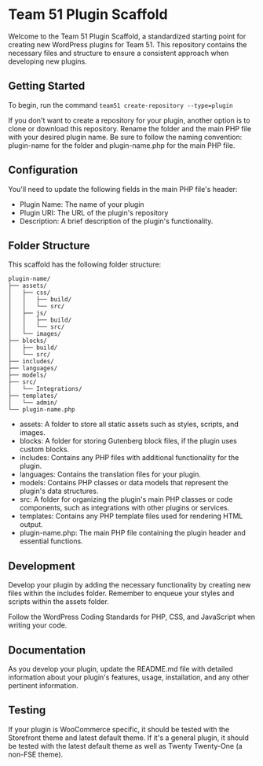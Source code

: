 # Team 51 Plugin Scaffold

Welcome to the Team 51 Plugin Scaffold, a standardized starting point for creating new WordPress plugins for Team 51. This repository contains the necessary files and structure to ensure a consistent approach when developing new plugins.

## Getting Started

To begin, run the command `team51 create-repository --type=plugin`

If you don't want to create a repository for your plugin, another option is to clone or download this repository. Rename the folder and the main PHP file with your desired plugin name. Be sure to follow the naming convention: plugin-name for the folder and plugin-name.php for the main PHP file.

## Configuration

You'll need to update the following fields in the main PHP file's header:

- Plugin Name: The name of your plugin
- Plugin URI: The URL of the plugin's repository
- Description: A brief description of the plugin's functionality.

## Folder Structure

This scaffold has the following folder structure:

```
plugin-name/
├── assets/
│   ├── css/
│   │   ├── build/
│   │   └── src/
│   ├── js/
│   │   ├── build/
│   │   └── src/
│   └── images/
├── blocks/
│   ├── build/
│   └── src/
├── includes/
├── languages/
├── models/
├── src/
│   └── Integrations/
├── templates/
│   └── admin/
└── plugin-name.php
```

- assets: A folder to store all static assets such as styles, scripts, and images.
- blocks: A folder for storing Gutenberg block files, if the plugin uses custom blocks.
- includes: Contains any PHP files with additional functionality for the plugin.
- languages: Contains the translation files for your plugin.
- models: Contains PHP classes or data models that represent the plugin's data structures.
- src: A folder for organizing the plugin's main PHP classes or code components, such as integrations with other plugins or services.
- templates: Contains any PHP template files used for rendering HTML output.
- plugin-name.php: The main PHP file containing the plugin header and essential functions.

## Development

Develop your plugin by adding the necessary functionality by creating new files within the includes folder. Remember to enqueue your styles and scripts within the assets folder.

Follow the WordPress Coding Standards for PHP, CSS, and JavaScript when writing your code.

## Documentation

As you develop your plugin, update the README.md file with detailed information about your plugin's features, usage, installation, and any other pertinent information.

## Testing

If your plugin is WooCommerce specific, it should be tested with the Storefront theme and latest default theme. If it's a general plugin, it should be tested with the latest default theme as well as Twenty Twenty-One (a non-FSE theme).